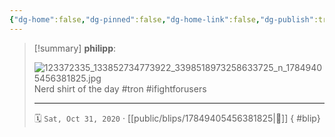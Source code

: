 ```yaml
---
{"dg-home":false,"dg-pinned":false,"dg-home-link":false,"dg-publish":true,"tags":["dgblip"],"disabled rules":["yaml-title","yaml-title-alias","file-name-heading"],"title":"philipp on instagram @ 2020-10-31","created-date":"2020-10-31T08:29:00","updated-date":"2025-05-02T17:43:07","dg-path":"blips/17849405456381825.md","permalink":"/blips/17849405456381825/","dgPassFrontmatter":true}
---
```


> [!summary] **philipp**:
>
> ![123372335_133852734773922_3398518973258633725_n_17849405456381825.jpg](/img/user/attachments/123372335_133852734773922_3398518973258633725_n_17849405456381825.jpg)
> Nerd shirt of the day #tron #ifightforusers
> - - -
>
> 🗓️ `Sat, Oct 31, 2020` · [[public/blips/17849405456381825\|🔗]]
{ #blip}

